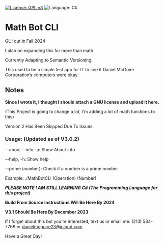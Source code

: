 [![License: GPL v3](https://img.shields.io/github/license/DanielLMcGuire/MathBotCLI)](https://www.gnu.org/licenses/old-licenses/gpl-3.0) ![Language: C#](https://img.shields.io/badge/language-C%23-green)

# Math Bot CLI
GUI out in Fall 2024

I plan on expanding this for more than math

Currently Adapting to Semantic Versioning.

This used to be a simple test app for IT to see if Daniel McGuire Corporation’s computers were okay.
## Notes
**Since I wrote it, I thought I should attach a GNU license and upload it here.**

(This Project is going to change a lot, I'm adding a lot of math functions to this)

Version 2 Has Been Skipped Due To Issues.

### Usage: (Updated as of V3.0.2)
 
  --about --info -a: Show About info
  
  --help, -h: Show help
  
  --prime (number): Check if a number is a prime number

Example: ./MathBotCLI (Operation) (Number)

***PLEASE NOTE I AM STILL LEARNING C# (The Programming Language for this project)***

**Build From Source Instructions Will Be Here By 2024**

**V3.1 Should Be Here By December 2023**

If I forget about this but you're interested, text us or email me:
(213) 534-7768 or danielmcguire23@icloud.com


Have a Great Day!
